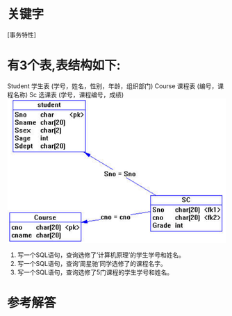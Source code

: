 # 关键字

[事务特性]

# 有3个表,表结构如下:
Student 学生表 (学号，姓名，性别，年龄，组织部门) 
Course 课程表 (编号，课程名称) 
Sc 选课表 (学号，课程编号，成绩) 
![](/assets/picture18.png)
1. 写一个SQL语句，查询选修了’计算机原理’的学生学号和姓名。
2. 写一个SQL语句，查询’周星驰’同学选修了的课程名字。
3. 写一个SQL语句，查询选修了5门课程的学生学号和姓名。
# 参考解答



